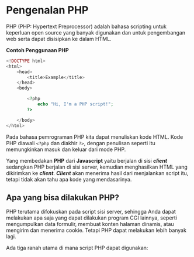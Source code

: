 # Pengenalan PHP

PHP (PHP: Hypertext Preprocessor) adalah bahasa scripting untuk keperluan open source yang banyak digunakan dan untuk pengembangan web serta dapat disisipkan ke dalam HTML.

**Contoh Penggunaan PHP**

```php
<!DOCTYPE html>
<html>
    <head>
        <title>Example</title>
    </head>
    <body>

        <?php
            echo "Hi, I'm a PHP script!";
        ?>

    </body>
</html>
```

Pada bahasa pemrograman PHP kita dapat menuliskan kode HTML. Kode PHP diawali ```<?php``` dan diakhir ```?>```, dengan penulisan seperti itu memungkinkan masuk dan keluar dari mode PHP.

Yang membedakan **PHP** dari **Javascript** yaitu berjalan di sisi ***client*** sedangkan PHP berjalan di sisi server, kemudian menghasilkan HTML yang dikirimkan ke ***client***. ***Client*** akan menerima hasil dari menjalankan script itu, tetapi tidak akan tahu apa kode yang mendasarinya.

## Apa yang bisa dilakukan PHP?

PHP terutama difokuskan pada script sisi server, sehingga Anda dapat melakukan apa saja yang dapat dilakukan program CGI lainnya, seperti mengumpulkan data formulir, membuat konten halaman dinamis, atau mengirim dan menerima cookie. Tetapi PHP dapat melakukan lebih banyak lagi.

Ada tiga ranah utama di mana script PHP dapat digunakan:



